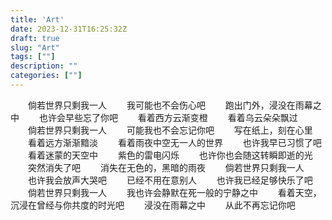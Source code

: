 ```yaml
---
title: 'Art'
date: 2023-12-31T16:25:32Z
draft: true
slug: "Art"
tags: [""]
description: ""
categories: [""]
---
```

　　倘若世界只剩我一人
　　我可能也不会伤心吧
　　跑出门外，浸没在雨幕之中
　　也许会早些忘了你吧
　　看着西方云渐变橙
　　看着乌云朵朵飘过
　　倘若世界只剩我一人
　　可能我也不会忘记你吧
　　写在纸上，刻在心里
　　看着远方渐渐黯淡
　　看着雨夜中空无一人的世界
　　也许我早已习惯了吧
　　看着迷蒙的天空中
　　紫色的雷电闪烁
　　也许你也会随这转瞬即逝的光
　　突然消失了吧
　　消失在无色的，黑暗的雨夜
　　倘若世界只剩我一人
　　也许我会放声大哭吧
　　已经不用在意别人
　　也许我已经足够快乐了吧
　　倘若世界只剩我一人
　　我也许会静默在死一般的宁静之中
　　看着天空，沉浸在曾经与你共度的时光吧
　　浸没在雨幕之中
　　从此不再忘记你吧